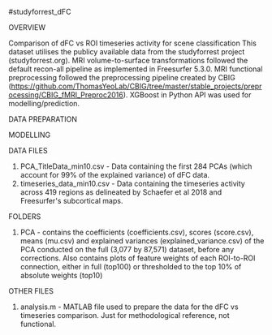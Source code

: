 #studyforrest_dFC

OVERVIEW

Comparison of dFC vs ROI timeseries activity for scene classification
This dataset utilises the publicy available data from the studyforrest project (studyforrest.org).
MRI volume-to-surface transformations followed the default recon-all pipeline as implemented in Freesurfer 5.3.0.
MRI functional preprocessing followed the preprocessing pipeline created by CBIG (https://github.com/ThomasYeoLab/CBIG/tree/master/stable_projects/preprocessing/CBIG_fMRI_Preproc2016).
XGBoost in Python API was used for modelling/prediction. 

DATA PREPARATION

MODELLING

DATA FILES
1. PCA_TitleData_min10.csv - Data containing the first 284 PCAs (which account for 99% of the explained variance) of dFC data.
2. timeseries_data_min10.csv - Data containing the timeseries activity across 419 regions as delineated by Schaefer et al 2018 and Freesurfer's subcortical maps.

FOLDERS
1. PCA - contains the coefficients (coefficients.csv), scores (score.csv), means (mu.csv) and explained variances (explained_variance.csv) of the PCA conducted on the full (3,077 by 87,571) dataset, before any corrections. Also contains plots of feature weights of each ROI-to-ROI connection, either in full (top100) or thresholded to the top 10% of absolute weights (top10)

OTHER FILES
1. analysis.m - MATLAB file used to prepare the data for the dFC vs timeseries comparison. Just for methodological reference, not functional.

